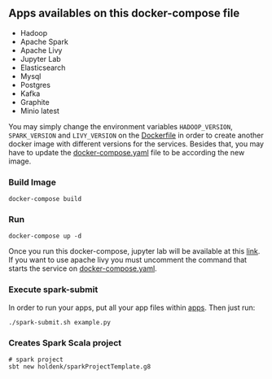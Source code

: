 ## Apps availables on this docker-compose file
- Hadoop
- Apache Spark
- Apache Livy
- Jupyter Lab
- Elasticsearch
- Mysql
- Postgres
- Kafka
- Graphite
- Minio latest

You may simply change the environment variables `HADOOP_VERSION`, `SPARK_VERSION` and `LIVY_VERSION` on the [Dockerfile](Dockerfile) in order to create another docker image with different versions for the services. Besides that, you may have to update the [docker-compose.yaml](docker-compose.yaml) file to be according the new image.

### Build Image
```shell
docker-compose build
```

### Run
```shell
docker-compose up -d
```
Once you run this docker-compose, jupyter lab will be available at this [link](http://localhost:8888). If you want to use apache livy you must uncomment the command that starts the service on [docker-compose.yaml](docker-compose.yaml).

### Execute spark-submit
In order to run your apps, put all your app files within [apps](apps). Then just run:
```shell
./spark-submit.sh example.py
```


### Creates Spark Scala project

```shell
# spark project
sbt new holdenk/sparkProjectTemplate.g8
```
